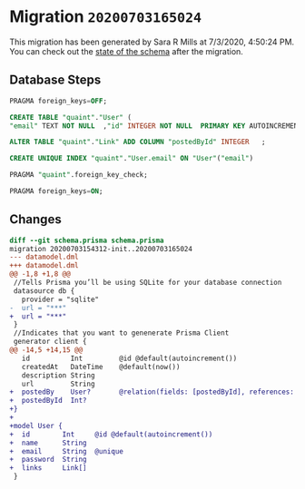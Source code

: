 # Migration `20200703165024`

This migration has been generated by Sara R Mills at 7/3/2020, 4:50:24 PM.
You can check out the [state of the schema](./schema.prisma) after the migration.

## Database Steps

```sql
PRAGMA foreign_keys=OFF;

CREATE TABLE "quaint"."User" (
"email" TEXT NOT NULL  ,"id" INTEGER NOT NULL  PRIMARY KEY AUTOINCREMENT,"name" TEXT NOT NULL  ,"password" TEXT NOT NULL  )

ALTER TABLE "quaint"."Link" ADD COLUMN "postedById" INTEGER   ;

CREATE UNIQUE INDEX "quaint"."User.email" ON "User"("email")

PRAGMA "quaint".foreign_key_check;

PRAGMA foreign_keys=ON;
```

## Changes

```diff
diff --git schema.prisma schema.prisma
migration 20200703154312-init..20200703165024
--- datamodel.dml
+++ datamodel.dml
@@ -1,8 +1,8 @@
 //Tells Prisma you’ll be using SQLite for your database connection
 datasource db {
   provider = "sqlite"
-  url = "***"
+  url = "***"
 }
 //Indicates that you want to genenerate Prisma Client
 generator client {
@@ -14,5 +14,15 @@
   id          Int         @id @default(autoincrement())
   createdAt   DateTime    @default(now())
   description String      
   url         String
+  postedBy    User?       @relation(fields: [postedById], references: [id])
+  postedById  Int?
+}
+
+model User {
+  id        Int     @id @default(autoincrement())
+  name      String  
+  email     String  @unique
+  password  String
+  links     Link[]
 }
```


